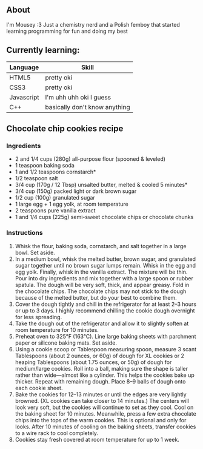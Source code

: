 ## About

I'm Mousey :3
Just a chemistry nerd and a Polish femboy that started learning programming for fun and doing my best

## Currently learning:

| Language | Skill |
| -------- | ----- |
| HTML5 | pretty oki |
| CSS3 | pretty oki |
| Javascript | I'm uhh uhh oki I guess |
| C++ | basically don't know anything |

## Chocolate chip cookies recipe

### Ingredients

* 2 and 1/4 cups (280g) all-purpose flour (spooned & leveled)
* 1 teaspoon baking soda
* 1 and 1/2 teaspoons cornstarch*
* 1/2 teaspoon salt
* 3/4 cup (170g / 12 Tbsp) unsalted butter, melted & cooled 5 minutes*
* 3/4 cup (150g) packed light or dark brown sugar
* 1/2 cup (100g) granulated sugar
* 1 large egg + 1 egg yolk, at room temperature
* 2 teaspoons pure vanilla extract
* 1 and 1/4 cups (225g) semi-sweet chocolate chips or chocolate chunks

### Instructions

1. Whisk the flour, baking soda, cornstarch, and salt together in a large bowl. Set aside.
2. In a medium bowl, whisk the melted butter, brown sugar, and granulated sugar together until no brown sugar lumps remain. Whisk in the egg and egg yolk. Finally, whisk in the vanilla extract. The mixture will be thin. Pour into dry ingredients and mix together with a large spoon or rubber spatula. The dough will be very soft, thick, and appear greasy. Fold in the chocolate chips. The chocolate chips may not stick to the dough because of the melted butter, but do your best to combine them.
3. Cover the dough tightly and chill in the refrigerator for at least 2–3 hours or up to 3 days. I highly recommend chilling the cookie dough overnight for less spreading.
4. Take the dough out of the refrigerator and allow it to slightly soften at room temperature for 10 minutes.
5. Preheat oven to 325°F (163°C). Line large baking sheets with parchment paper or silicone baking mats. Set aside.
6. Using a cookie scoop or Tablespoon measuring spoon, measure 3 scant Tablespoons (about 2 ounces, or 60g) of dough for XL cookies or 2 heaping Tablespoons (about 1.75 ounces, or 50g) of dough for medium/large cookies. Roll into a ball, making sure the shape is taller rather than wide—almost like a cylinder. This helps the cookies bake up thicker. Repeat with remaining dough. Place 8–9 balls of dough onto each cookie sheet.
7. Bake the cookies for 12–13 minutes or until the edges are very lightly browned. (XL cookies can take closer to 14 minutes.) The centers will look very soft, but the cookies will continue to set as they cool. Cool on the baking sheet for 10 minutes. Meanwhile, press a few extra chocolate chips into the tops of the warm cookies. This is optional and only for looks. After 10 minutes of cooling on the baking sheets, transfer cookies to a wire rack to cool completely.
8. Cookies stay fresh covered at room temperature for up to 1 week.
